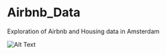 # Airbnb_Data
Exploration of Airbnb and Housing data in Amsterdam

![Alt Text](https://cdn-images-1.medium.com/max/1500/1*KJU3P9857sd-Q1_62lId2w.gif)
